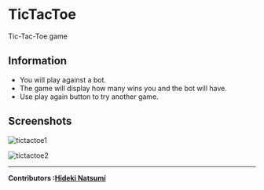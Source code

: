 # TicTacToe
Tic-Tac-Toe game 


Information
-
<ul>
<li>You will play against a bot.</li>
<li>The game will display how many wins you and the bot will have.</li>
<li>Use play again button to try another game.</li>
</ul>

Screenshots
-
![tictactoe1](https://user-images.githubusercontent.com/96385473/196806135-10fd3940-5c1d-48e0-ab13-6744234f83ac.png)

![tictactoe2](https://user-images.githubusercontent.com/96385473/196806137-34c54b74-0b99-44e3-a19f-44bea9032096.png)

----
<strong>Contributors :[Hideki Natsumi](https://github.com/HidekiNatsumi) 
